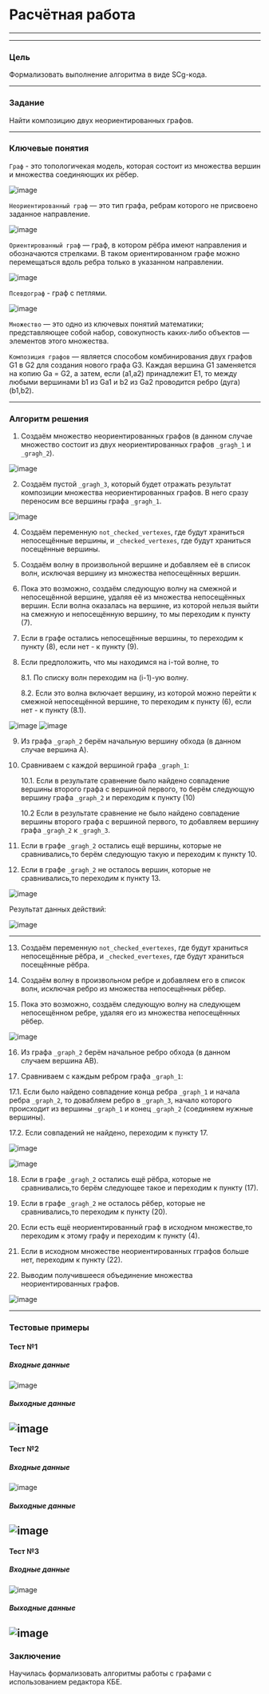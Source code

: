 # Расчётная работа

---
---

### Цель

Формализовать выполнение алгоритма в виде SCg-кода.

---


### Задание

Найти композицию двух неориентированных графов.

---

### Ключевые понятия

`Граф` - это топологичекая модель, которая состоит из множества вершин и множества соединяющих их рёбер. 

![image](https://github.com/iis-32170x/RPIIS/blob/%D0%A0%D1%83%D0%BC%D1%8F%D0%BD%D1%86%D0%B5%D0%B2%D0%B0_%D0%AF/Sem2/images/%D0%B3%D1%80%D0%B0%D1%84.png)


`Неориентированный граф` —  это тип графа, ребрам которого не присвоено заданное направление.

![image](https://github.com/iis-32170x/RPIIS/blob/%D0%A0%D1%83%D0%BC%D1%8F%D0%BD%D1%86%D0%B5%D0%B2%D0%B0_%D0%AF/Sem2/images/%D0%BD%D0%B5%D0%BE%D1%80%D0%B5%D0%BD%D1%82%D0%B8%D1%80%D0%BE%D0%B2%D0%B0%D0%BD%D0%BD%D1%8B%D0%B9%D0%B3%D1%80%D0%B0%D1%84.png)


`Ориентированный граф` — граф, в котором рёбра имеют направления и обозначаются стрелками. В таком ориентированном графе можно перемещаться вдоль ребра только в указанном направлении.

![image](https://github.com/iis-32170x/RPIIS/blob/%D0%A0%D1%83%D0%BC%D1%8F%D0%BD%D1%86%D0%B5%D0%B2%D0%B0_%D0%AF/Sem2/images/%D0%BE%D1%80%D0%B5%D0%BD%D1%82%D0%B8%D1%80%D0%BE%D0%B2%D0%B0%D0%BD%D0%BD%D1%8B%D0%B9%20%D0%B3%D1%80%D0%B0%D1%84.png)


`Псевдограф` - граф с петлями.

![image](https://github.com/iis-32170x/RPIIS/blob/%D0%A0%D1%83%D0%BC%D1%8F%D0%BD%D1%86%D0%B5%D0%B2%D0%B0_%D0%AF/Sem2/images/%D0%BF%D1%81%D0%B5%D0%B2%D0%B4%D0%BE%D0%B3%D1%80%D0%B0%D1%84.png)


`Множество` — это одно из ключевых понятий математики; представляющее собой набор, совокупность каких-либо объектов — элементов этого множества.


`Композиция графов` —  является способом комбинирования двух графов G1 в G2 для создания нового графа G3. Каждая вершина G1 заменяется на копию Ga = G2, а затем, если (a1,a2) принадлежит E1, то между любыми вершинами b1 из Ga1 и b2 из Ga2 проводится ребро (дуга) (b1,b2). 

---


 ### Алгоритм решения 

1. Создаём множество неориентированных графов (в данном случае множество состоит из двух неориентированных графов `_gragh_1` и `_gragh_2`). 

![image](https://github.com/iis-32170x/RPIIS/blob/%D0%A0%D1%83%D0%BC%D1%8F%D0%BD%D1%86%D0%B5%D0%B2%D0%B0_%D0%AF/Sem2/images/%D0%B4%D0%B0%D0%BD%D0%BE.png)


2. Создаём пустой `_gragh_3`, который будет отражать результат композиции множества неориентированных графов. В него сразу переносим все вершины графа `_gragh_1`.

![image](https://github.com/iis-32170x/RPIIS/blob/%D0%A0%D1%83%D0%BC%D1%8F%D0%BD%D1%86%D0%B5%D0%B2%D0%B0_%D0%AF/Sem2/images/%D1%88%D0%B0%D0%B31.png)


4. Создаём переменную `not_checked_vertexes`, где будут храниться непосещённые вершины, и `_checked_vertexes`, где будут храниться посещённые вершины.

5. Создаём волну в произвольной вершине и добавляем её в список волн, исключая вершину из множества непосещённых вершин.

6. Пока это возможно, создаём следующую волну на смежной и непосещённой вершине, удаляя её из множества непосещённых вершин. Если волна оказалась на вершине, из которой нельзя выйти на смежную и непосещённую вершину, то мы переходим к пункту (7).

7. Если в графе остались непосещённые вершины, то переходим к пункту (8), если нет - к пункту (9).

8. Если предположить, что мы находимся на i-той волне, то

    8.1. По списку волн переходим на (i-1)-ую волну.

    8.2. Если это волна включает вершину, из которой можно перейти к смежной непосещённой вершине, то переходим к пункту (6), если нет - к пункту (8.1).

![image](https://github.com/iis-32170x/RPIIS/blob/%D0%A0%D1%83%D0%BC%D1%8F%D0%BD%D1%86%D0%B5%D0%B2%D0%B0_%D0%AF/Sem2/images/%D1%88%D0%B0%D0%B32.png)
![image](https://github.com/iis-32170x/RPIIS/blob/%D0%A0%D1%83%D0%BC%D1%8F%D0%BD%D1%86%D0%B5%D0%B2%D0%B0_%D0%AF/Sem2/images/%D1%88%D0%B0%D0%B33.png)

9. Из графа `_graph_2` берём начальную вершину обхода (в данном случае вершина A).

10. Сравниваем с каждой вершиной графа `_graph_1`:

	10.1. Если в результате сравнение было найдено совпадение вершины второго графа с вершиной первого, то берём следующую вершину графа `_graph_2` и переходим к пункту (10)

	10.2 Если в результате сравнение не было найдено совпадение вершины второго графа с вершиной первого, то добавляем вершину графа `_gragh_2` к `_gragh_3`.

11. Если в графе `_gragh_2` остались ещё вершины, которые не сравнивались,то берём следующую такую и переходим к пункту 10.

12. Если в графе `_gragh_2` не осталось вершин, которые не сравнивались,то переходим к пункту 13.

![image](https://github.com/iis-32170x/RPIIS/blob/%D0%A0%D1%83%D0%BC%D1%8F%D0%BD%D1%86%D0%B5%D0%B2%D0%B0_%D0%AF/Sem2/images/%D1%88%D0%B0%D0%B34.png)


Результат данных действий:

![image](https://github.com/iis-32170x/RPIIS/blob/%D0%A0%D1%83%D0%BC%D1%8F%D0%BD%D1%86%D0%B5%D0%B2%D0%B0_%D0%AF/Sem2/images/%D1%88%D0%B0%D0%B35.png)

---

13. Создаём переменную `not_checked_evertexes`, где будут храниться непосещённые рёбра, и `_checked_еvertexes`, где будут храниться посещённые рёбра.

14. Создаём волну в произвольном ребре и добавляем его в список волн, исключая ребро из множества непосещённых рёбер.

15. Пока это возможно, создаём следующую волну на следующем непосещённом ребре, удаляя его из множества непосещённых рёбер.

![image](https://github.com/iis-32170x/RPIIS/blob/%D0%A0%D1%83%D0%BC%D1%8F%D0%BD%D1%86%D0%B5%D0%B2%D0%B0_%D0%AF/Sem2/images/%D1%88%D0%B0%D0%B36.png)

16. Из графа `_graph_2` берём начальное ребро обхода (в данном случаем вершина АB).

17. Сравниваем с каждым ребром графа `_graph_1`:

17.1.  Если было найдено совпадение конца ребра `_graph_1` и начала ребра `_graph_2`, то довабляем ребро в `_graph_3`, начало которого происходит из вершины `_graph_1` и конец `_graph_2` (соединяем нужные вершины). 

17.2. Если совпадений не найдено, переходим к пункту 17.

![image](https://github.com/iis-32170x/RPIIS/blob/%D0%A0%D1%83%D0%BC%D1%8F%D0%BD%D1%86%D0%B5%D0%B2%D0%B0_%D0%AF/Sem2/images/%D1%88%D0%B0%D0%B37.png)

![image](https://github.com/iis-32170x/RPIIS/blob/%D0%A0%D1%83%D0%BC%D1%8F%D0%BD%D1%86%D0%B5%D0%B2%D0%B0_%D0%AF/Sem2/images/%D1%88%D0%B0%D0%B38.png)


18. Если в графе `_gragh_2` остались ещё рёбра, которые не сравнивались,то берём следующее такое и переходим к пункту (17).

19. Если в графе `_gragh_2` не осталось рёбер, которые не сравнивались,то переходим к пункту (20).

20. Если есть ещё неориентированный граф в исходном множестве,то переходим к этому графу и переходим к пункту (4).

21. Если в исходном множестве неориентированных гграфов больше нет, переходим к пункту (22).

22. Выводим получившееся объединение множества неориентированных графов.

![image](https://github.com/iis-32170x/RPIIS/blob/%D0%A0%D1%83%D0%BC%D1%8F%D0%BD%D1%86%D0%B5%D0%B2%D0%B0_%D0%AF/Sem2/images/%D1%80%D0%B5%D0%B7%D1%83%D0%BB%D1%8C%D1%82%D0%B0%D1%82.png)

---


### Тестовые примеры

#### Тест №1

##### Входные данные
![image](https://github.com/iis-32170x/RPIIS/blob/%D0%A0%D1%83%D0%BC%D1%8F%D0%BD%D1%86%D0%B5%D0%B2%D0%B0_%D0%AF/Sem2/images/%D0%A2%D0%B5%D1%81%D1%821.png)


##### Выходные данные
![image](https://github.com/iis-32170x/RPIIS/blob/%D0%A0%D1%83%D0%BC%D1%8F%D0%BD%D1%86%D0%B5%D0%B2%D0%B0_%D0%AF/Sem2/images/%D1%80%D0%B5%D0%B7%D1%83%D0%BB%D1%8C%D1%82%D0%B0%D1%821.png)
---

#### Тест №2

##### Входные данные
![image](https://github.com/iis-32170x/RPIIS/blob/%D0%A0%D1%83%D0%BC%D1%8F%D0%BD%D1%86%D0%B5%D0%B2%D0%B0_%D0%AF/Sem2/images/%D0%A2%D0%B5%D1%81%D1%822.png)


##### Выходные данные
![image](https://github.com/iis-32170x/RPIIS/blob/93f681bde2e2875d0e8638a18202a83cc2881530/images/test2result.png)
---

#### Тест №3

##### Входные данные
![image](https://github.com/iis-32170x/RPIIS/blob/4ef4a095c87d3d258b48648c2d0e5ea04339e255/images/test3.png)


##### Выходные данные
![image](https://github.com/iis-32170x/RPIIS/blob/%D0%A0%D1%83%D0%BC%D1%8F%D0%BD%D1%86%D0%B5%D0%B2%D0%B0_%D0%AF/Sem2/images/%D1%80%D0%B5%D0%B7%D1%83%D0%BB%D1%8C%D1%82%D0%B0%D1%823.png)
---


### Заключение 

Научилась формализовать алгоритмы работы с графами с использованием редактора КБЕ.
